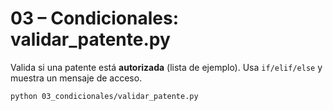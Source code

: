 # 03 – Condicionales: validar_patente.py

Valida si una patente está **autorizada** (lista de ejemplo).
Usa `if/elif/else` y muestra un mensaje de acceso.

```bash
python 03_condicionales/validar_patente.py
```